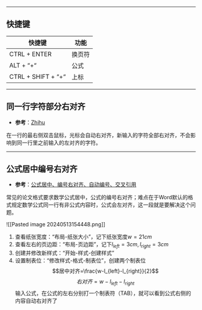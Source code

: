

---
## 快捷键

| 快捷键                | 功能  |
| ------------------ | --- |
| CTRL + ENTER       | 换页符 |
| ALT + “+“          | 公式  |
| CTRL + SHIFT + “+“ | 上标  |


---
## 同一行字符部分右对齐

+ **参考**：[Zhihu](https://www.zhihu.com/question/35545691)

在一行的最右侧双击鼠标，光标会自动右对齐，新输入的字符全部右对齐，不会影响到同一行里之前输入的左对齐的字符。

---
## 公式居中编号右对齐

+ **参考**：[公式居中、编号右对齐、自动编号、交叉引用](https://blog.csdn.net/qq_38246166/article/details/135580981?ops_request_misc=&request_id=&biz_id=102&utm_term=word%E5%85%AC%E5%BC%8F%E5%B1%85%E4%B8%AD%E5%8F%B3%E5%AF%B9%E9%BD%90&utm_medium=distribute.pc_search_result.none-task-blog-2~all~sobaiduweb~default-0-135580981.nonecase&spm=1018.2226.3001.4187)

常见的论文格式要求数学公式居中，公式的编号右对齐；难点在于Word默认的格式规定数学公式同一行有非公式内容时，公式会左对齐，这一段就是要解决这个问题。

![[Pasted image 20240513154448.png]]

1. 查看纸张宽度：“布局-纸张大小”，记下纸张宽度$w=21cm$
2. 查看左右的页边距：“布局-页边距”，记下$l_{left}=3cm,l_{right}=3cm$
3. 创建并修改新样式：“开始-样式-创建样式”
4. 设置制表位：“修改样式-格式-制表位”，创建两个制表位
$$居中对齐=\frac{w-l_{left}-l_{right}}{2}$$
$$右对齐=w-l_{left}-l_{right}$$
输入公式，在公式的左右分别打一个制表符（TAB），就可以看到公式右侧的内容自动右对齐了

